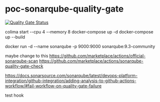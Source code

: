 # poc-sonarqube-quality-gate

[![Quality Gate Status](https://sonarcloud.io/api/project_badges/measure?project=kaiwanyawit-chawankul_poc-sonarqube-quality-gate&metric=alert_status)](https://sonarcloud.io/summary/new_code?id=kaiwanyawit-chawankul_poc-sonarqube-quality-gate)

colima start --cpu 4 --memory 8
docker-compose up -d
docker-compose up --build

docker run -d --name sonarqube -p 9000:9000 sonarqube:9.3-community

maybe change to this
https://github.com/marketplace/actions/official-sonarqube-scan
https://github.com/marketplace/actions/sonarqube-quality-gate-check

https://docs.sonarsource.com/sonarqube/latest/devops-platform-integration/github-integration/adding-analysis-to-github-actions-workflow/#fail-workflow-on-quality-gate-failure


test hook